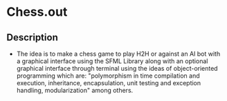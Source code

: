 # Chess.out

## Description

- The idea is to make a chess game to play H2H or against an AI bot with a graphical interface using the SFML Library along with an optional graphical interface through terminal using the ideas of object-oriented programming which are: "polymorphism in time compilation and execution, inheritance, encapsulation, unit testing and exception handling, modularization" among others.
